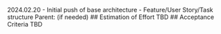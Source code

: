 2024.02.20
     - Initial push of base architecture
     - Feature/User Story/Task structure
     Parent: (if needed)
     ## Estimation of Effort
     TBD
     ## Acceptance Criteria
     TBD
